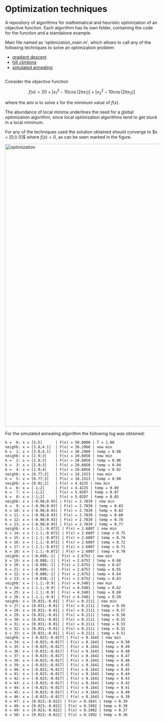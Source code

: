 # Optimization techniques

A repository of algorithms for mathematical and heuristic optimization of an objective function. Each algorithm has its own folder, containing the code for the function and a standalone example.

Main file named as 'optimization_main.m', which allows to call any of the following techniques to solve an optimization problem:
- [gradient descent](./gradient_descent)
- [hill climbing](./hill_climbing)
- [simulated annealing](./simulated_annealing)

##

Consider the objective function

$$
f(x) = 20 +[x_1^2 -10\cos(2\pi x_1)] +[x_2^2 -10\cos(2\pi x_2)]
$$

where the aim is to solve x for the minimum value of $f(x)$.

The abundance of local minima underlines the need for a global optimization algorithm, since local optimization algorithms tend to get stuck in a local minimum.

For any of the techniques used the solution obtained should converge to $x = [0;\\ 0]$ where $f(x) = 0$, as can be seen marked in the figure.

<img width="1920" height="926" alt="optimization" src="https://github.com/user-attachments/assets/4af190b0-5e7d-4fcf-bc5e-ab4026103ae0"/>

For the simulated annealing algorithm the following log was obtained:
```txt
k =  0: x = [5;5]      | F(x) = 50.0000 | T = 1.00
neighb: x = [3.8;4.1]  | F(x) = 36.2960 | new min
k =  1: x = [3.8;4.1]  | F(x) = 36.2960 | temp = 0.98
neighb: x = [2.9;3]    | F(x) = 20.6058 | new min
k =  2: x = [2.9;3]    | F(x) = 20.6058 | temp = 0.96
k =  3: x = [2.9;3]    | F(x) = 20.6058 | temp = 0.94
k =  4: x = [1.9;4]    | F(x) = 20.6058 | temp = 0.92
neighb: x = [0.77;3]   | F(x) = 18.1523 | new min
k =  5: x = [0.77;3]   | F(x) = 18.1523 | temp = 0.90
neighb: x = [0.02;2]   | F(x) = 4.4225 | new min
k =  6: x = [-1;2]     | F(x) = 4.4225 | temp = 0.89
k =  7: x = [-1;2]     | F(x) = 5.0207 | temp = 0.87
k =  8: x = [-1;2]     | F(x) = 5.0207 | temp = 0.85
neighb: x = [-0.98;0.93] | F(x) = 2.7839 | new min
k =  9: x = [-0.98;0.93] | F(x) = 2.7839 | temp = 0.83
k = 10: x = [-0.98;0.93] | F(x) = 2.7839 | temp = 0.82
k = 11: x = [-0.98;0.93] | F(x) = 2.7839 | temp = 0.80
k = 12: x = [-0.98;0.93] | F(x) = 2.7839 | temp = 0.78
k = 13: x = [-0.98;0.93] | F(x) = 2.7839 | temp = 0.77
neighb: x = [-1.1;-0.072] | F(x) = 2.6807 | new min
k = 14: x = [-1.1;-0.072] | F(x) = 2.6807 | temp = 0.75
k = 15: x = [-1.1;-0.072] | F(x) = 2.6807 | temp = 0.74
k = 16: x = [-1.1;-0.072] | F(x) = 2.6807 | temp = 0.72
k = 17: x = [-1.1;-0.072] | F(x) = 2.6807 | temp = 0.71
k = 18: x = [-1.1;-0.072] | F(x) = 2.6807 | temp = 0.70
neighb: x = [-0.088;-1] | F(x) = 2.6752 | new min
k = 19: x = [-0.088;-1] | F(x) = 2.6752 | temp = 0.68
k = 20: x = [-0.088;-1] | F(x) = 2.6752 | temp = 0.67
k = 21: x = [-0.088;-1] | F(x) = 2.6752 | temp = 0.65
k = 22: x = [-0.088;-1] | F(x) = 2.6752 | temp = 0.64
k = 23: x = [-0.038;-2] | F(x) = 2.6752 | temp = 0.63
neighb: x = [-1.1;-0.9] | F(x) = 4.5481 | new min
k = 24: x = [-1.1;-0.9] | F(x) = 4.5481 | temp = 0.62
k = 25: x = [-1.1;-0.9] | F(x) = 4.5481 | temp = 0.60
k = 26: x = [-1.1;-0.9] | F(x) = 4.5481 | temp = 0.59
neighb: x = [0.031;-0.01] | F(x) = 0.2111 | new min
k = 27: x = [0.031;-0.01] | F(x) = 0.2111 | temp = 0.58
k = 28: x = [0.031;-0.01] | F(x) = 0.2111 | temp = 0.57
k = 29: x = [0.031;-0.01] | F(x) = 0.2111 | temp = 0.56
k = 30: x = [0.031;-0.01] | F(x) = 0.2111 | temp = 0.55
k = 31: x = [0.031;-0.01] | F(x) = 0.2111 | temp = 0.53
k = 32: x = [0.031;-0.01] | F(x) = 0.2111 | temp = 0.52
k = 33: x = [0.031;-0.01] | F(x) = 0.2111 | temp = 0.51
neighb: x = [-0.023;-0.017] | F(x) = 0.1641 | new min
k = 34: x = [-0.023;-0.017] | F(x) = 0.1641 | temp = 0.50
k = 35: x = [-0.023;-0.017] | F(x) = 0.1641 | temp = 0.49
k = 36: x = [-0.023;-0.017] | F(x) = 0.1641 | temp = 0.48
k = 37: x = [-0.023;-0.017] | F(x) = 0.1641 | temp = 0.47
k = 38: x = [-0.023;-0.017] | F(x) = 0.1641 | temp = 0.46
k = 39: x = [-0.023;-0.017] | F(x) = 0.1641 | temp = 0.45
k = 40: x = [-0.023;-0.017] | F(x) = 0.1641 | temp = 0.45
k = 41: x = [-0.023;-0.017] | F(x) = 0.1641 | temp = 0.44
k = 42: x = [-0.023;-0.017] | F(x) = 0.1641 | temp = 0.43
k = 43: x = [-0.023;-0.017] | F(x) = 0.1641 | temp = 0.42
k = 44: x = [-0.023;-0.017] | F(x) = 0.1641 | temp = 0.41
k = 45: x = [-0.023;-0.017] | F(x) = 0.1641 | temp = 0.40
k = 46: x = [-0.023;-0.017] | F(x) = 0.1641 | temp = 0.39
k = 47: x = [0.023;-0.022] | F(x) = 0.1641 | temp = 0.39
k = 48: x = [0.023;-0.022] | F(x) = 0.1992 | temp = 0.38
k = 49: x = [0.023;-0.022] | F(x) = 0.1992 | temp = 0.37
k = 50: x = [0.023;-0.022] | F(x) = 0.1992 | temp = 0.36
```
